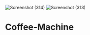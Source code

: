 ![Screenshot (314)](https://user-images.githubusercontent.com/53579127/180608345-8722f612-2556-4337-8228-d1f6bc6c2f07.png)
![Screenshot (313)](https://user-images.githubusercontent.com/53579127/180608347-64deb58a-780d-4d7e-b5e3-816caa3c8887.png)
# Coffee-Machine

